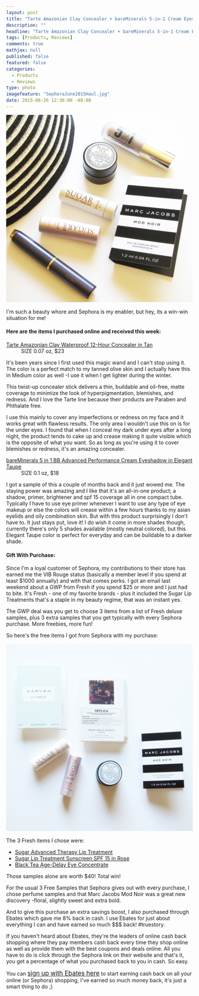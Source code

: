 ```yaml
---
layout: post
title: "Tarte Amazonian Clay Concealer + bareMinerals 5-in-1 Cream Eyeshadow Review"
description: ""
headline: "Tarte Amazonian Clay Concealer + bareMinerals 5-in-1 Cream Eyeshadow Review"
tags: [Products, Reviews]
comments: true
mathjax: null
published: false
featured: false
categories: 
  - Products
  - Reviews
type: photo
imagefeature: "SephoraJune2015Haul.jpg"
date: 2015-06-26 12:36:00 -08:00
---
```


<center><img src="/images/SephoraJune2015Haul.jpg"></center>

<p>I'm such a beauty whore and Sephora is my enabler, but hey, its a win-win situation for me! <i class="icon-smile"></i></p>

<H4>Here are the items I purchased online and received this week:</H4>
<DL>
<DT><a href="http://www.sephora.com/smooth-operator-amazonian-clay-waterproof-concealer-P290629?skuId=1345248" target="_blank">Tarte Amazonian Clay Waterproof 12-Hour Concealer in Tan</a></DT>
<DD>SIZE 0.07 oz, $23</DD>
</DL>

<p>It's been years since I first used this magic wand and I can't stop using it. The color is a perfect match to my tanned olive skin and I actually have this in Medium color as well -I use it when I get lighter during the winter.</p>

<p>This twist-up concealer stick delivers a thin, buildable and oil-free, matte coverage to minimize the look of hyperpigmentation, blemishes, and redness. And I love the Tarte line because their products are Paraben and Phthalate free.</p>

<p>I use this mainly to cover any imperfections or redness on my face and it works great with flawless results. The only area I wouldn't use this on is for the under eyes. I found that when I conceal my dark under eyes after a long night, the product tends to cake up and crease making it quite visible which is the opposite of what you want. So as long as you're using it to cover blemishes or redness, it's an amazing concealer.</p> 

<DL>
<DT><a href="http://www.sephora.com/bareminerals-5-in-1-bb-advanced-performance-cream-eyeshadow-P388020?skuId=1641182" target="_blank">bareMinerals 5 in 1 BB Advanced Performance Cream Eyeshadow in Elegant Taupe</a></DT>
<DD>SIZE 0.1 oz, $18</DD>
</DL>

<p>I got a sample of this a couple of months back and it just wowed me. The staying power was amazing and I like that it's an all-in-one product; a shadow, primer, brightener and spf 15 coverage all in one compact tube. Typically I have to use eye primer whenever I want to use any type of eye makeup or else the colors will crease within a few hours thanks to my asian eyelids and oily combination skin. But with this product surprisingly I don't have to. It just stays put, love it! I do wish it come in more shades though, currently there's only 5 shades available (mostly neutral colored), but this Elegant Taupe color is perfect for everyday and can be buildable to a darker shade.</p>

<p><i class="icon-gift"></i><H4> Gift With Purchase:</H4></p>
<p>Since I'm a loyal customer of Sephora, my contributions to their store has earned me the VIB Rouge status (basically a member level if you spend at least $1000 annually) and with that comes perks. I got an email last weekend about a GWP from Fresh if you spend $25 or more and I just had to bite. It's Fresh - one of my favorite brands - plus it included the Sugar Lip Treatments that's a staple in my beauty regime, that was an instant yes.</p>

<p>The GWP deal was you get to choose 3 items from a list of Fresh deluxe samples, plus 3 extra samples that you get typically with every Sephora purchase. More freebies, more fun!</p>

<p>So here's the free items I got from Sephora with my purchase:</p>
<center><img src="/images/SephoraJune2015FreshGWP.jpg"></center>

<p>The 3 Fresh items I chose were:</p>
<ul>
<li><a href="http://www.sephora.com/sugar-advanced-therapy-lip-treatment-P302103?skuId=1378215" target="_blank">Sugar Advanced Therapy Lip Treatment</a></li>
<li><a href="http://www.sephora.com/sugar-lip-treatment-spf-15-P57002?skuId=1190529" target="_blank">Sugar Lip Treatment Sunscreen SPF 15 in Rose</a></li>
<li><a href="http://www.sephora.com/black-tea-age-delay-eye-concentrate-P384778?keyword=fresh%20black%20tea%20eye&skuId=1585983&_requestid=116271" target="_blank">Black Tea Age-Delay Eye Concentrate</a></li>
</ul>

<p>Those samples alone are worth $40! Total win!</p>

<p>For the usual 3 Free Samples that Sephora gives out with every purchase, I chose perfume samples and that Marc Jacobs Mod Noir was a great new discovery -floral, slightly sweet and extra bold.</p>

<p><i class="icon-usd"></i> And to give this purchase an extra savings boost, I also purchased through Ebates which gave me 8% back in cash. I use Ebates for just about everything I can and have earned so much $$$ back! #truestory.</p>

<p>If you haven't heard about Ebates, they're the leaders of online cash back shopping where they pay members cash back every time they shop online as well as provide them with the best coupons and deals online. All you have to do is click through the Sephora link on their website and that's it, you get a percentage of what you purchased back to you in cash. So easy.</p>

<p>You can <a href="http://www.ebates.com/rf.do?referrerid=nFbj2DqrCN%2BpB5AWKzmAFQ%3D%3D&eeid=26471" target="_blank"><big>sign up with Ebates here</big></a> to start earning cash back on all your online (or Sephora) shopping, I've earned so much money back, it's just a smart thing to do ;)</p>
